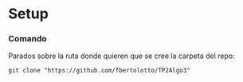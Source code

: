# Setup

### Comando

Parados sobre la ruta donde quieren que se cree la carpeta del repo:

```
git clone "https://github.com/fbertolotto/TP2Algo3"
```

